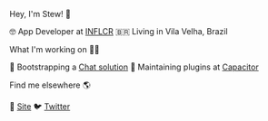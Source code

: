 Hey, I'm Stew! 👋

🤓  App Developer at [INFLCR](https://inflcr.com)
🇧🇷  Living in Vila Velha, Brazil

What I'm working on 👨‍💻

💬 Bootstrapping a [Chat solution](https://chatness.app)
📱 Maintaining plugins at [Capacitor](https://github.com/capacitor-community)

Find me elsewhere 🌎

🚀 [Site](https://stewan.io)
🐦 [Twitter](https://twitter.com/stewones)

